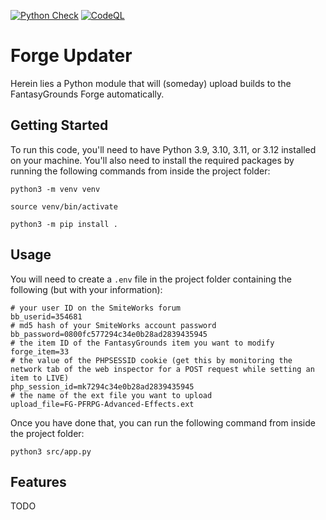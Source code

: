 [![Python Check](https://github.com/bmos/fg_forge_updater/actions/workflows/lint-python.yml/badge.svg)](https://github.com/bmos/fg_forge_updater/actions/workflows/lint-python.yml) [![CodeQL](https://github.com/bmos/fg_forge_updater/actions/workflows/github-code-scanning/codeql/badge.svg)](https://github.com/bmos/fg_forge_updater/actions/workflows/github-code-scanning/codeql)

# Forge Updater

Herein lies a Python module that will (someday) upload builds to the FantasyGrounds Forge automatically.

## Getting Started

To run this code, you'll need to have Python 3.9, 3.10, 3.11, or 3.12 installed on your machine. You'll also need to
install the required packages by running the following commands from inside the project folder:

```shell
python3 -m venv venv
```

```shell
source venv/bin/activate
```

```shell
python3 -m pip install .
```

## Usage

You will need to create a `.env` file in the project folder containing the following (but with your information):

```env
# your user ID on the SmiteWorks forum
bb_userid=354681
# md5 hash of your SmiteWorks account password
bb_password=0800fc577294c34e0b28ad2839435945
# the item ID of the FantasyGrounds item you want to modify
forge_item=33
# the value of the PHPSESSID cookie (get this by monitoring the network tab of the web inspector for a POST request while setting an item to LIVE)
php_session_id=mk7294c34e0b28ad2839435945
# the name of the ext file you want to upload
upload_file=FG-PFRPG-Advanced-Effects.ext
```

Once you have done that, you can run the following command from inside the project folder:

```shell
python3 src/app.py
```

## Features

TODO
